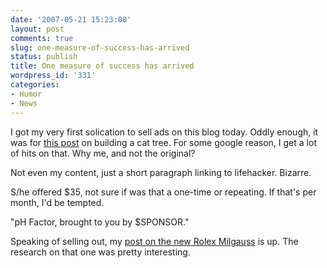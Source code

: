 ```yaml
---
date: '2007-05-21 15:23:08'
layout: post
comments: true
slug: one-measure-of-success-has-arrived
status: publish
title: One measure of success has arrived
wordpress_id: '331'
categories:
- Humor
- News
---
```


I got my very first solication to sell ads on this blog today. Oddly enough, it was for [this post](http://www.phfactor.net/wp/2006/08/19/build-a-cat-tree-on-the-cheep) on building a cat tree. For some google reason, I get a lot of hits on that. Why me, and not the original? 

Not even my content, just a short paragraph linking to lifehacker. Bizarre.

S/he offered $35, not sure if was that a one-time or repeating. If that's per month, I'd be tempted. 

"pH Factor, brought to you by $SPONSOR."

Speaking of selling out, my [post on the new Rolex Milgauss](http://www.watchreport.com/2007/05/the_new_rolex_m.html) is up. The research on that one was pretty interesting.

